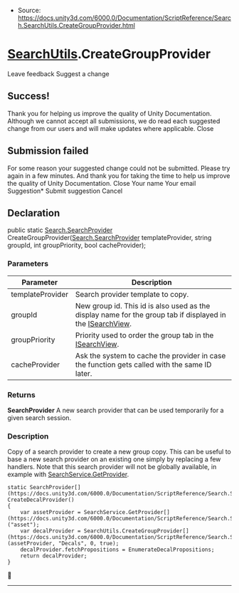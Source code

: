 * Source: https://docs.unity3d.com/6000.0/Documentation/ScriptReference/Search.SearchUtils.CreateGroupProvider.html

#  [SearchUtils](https://docs.unity3d.com/6000.0/Documentation/ScriptReference/Search.SearchUtils.html).CreateGroupProvider
Leave feedback
Suggest a change
## Success!
Thank you for helping us improve the quality of Unity Documentation. Although we cannot accept all submissions, we do read each suggested change from our users and will make updates where applicable.
Close
## Submission failed
For some reason your suggested change could not be submitted. Please <a>try again</a> in a few minutes. And thank you for taking the time to help us improve the quality of Unity Documentation.
Close
Your name Your email Suggestion* Submit suggestion
Cancel
## Declaration
public static [Search.SearchProvider](https://docs.unity3d.com/6000.0/Documentation/ScriptReference/Search.SearchProvider.html) CreateGroupProvider([Search.SearchProvider](https://docs.unity3d.com/6000.0/Documentation/ScriptReference/Search.SearchProvider.html) templateProvider, string groupId, int groupPriority, bool cacheProvider); 
### Parameters
Parameter | Description  
---|---  
templateProvider | Search provider template to copy.  
groupId | New group id. This id is also used as the display name for the group tab if displayed in the [ISearchView](https://docs.unity3d.com/6000.0/Documentation/ScriptReference/Search.ISearchView.html).  
groupPriority | Priority used to order the group tab in the [ISearchView](https://docs.unity3d.com/6000.0/Documentation/ScriptReference/Search.ISearchView.html).  
cacheProvider | Ask the system to cache the provider in case the function gets called with the same ID later.  
### Returns
**SearchProvider** A new search provider that can be used temporarily for a given search session. 
### Description
Copy of a search provider to create a new group copy.
This can be useful to base a new search provider on an existing one simply by replacing a few handlers. Note that this search provider will not be globally available, in example with [SearchService.GetProvider](https://docs.unity3d.com/6000.0/Documentation/ScriptReference/Search.SearchService.GetProvider.html).
```
static SearchProvider[](https://docs.unity3d.com/6000.0/Documentation/ScriptReference/Search.SearchProvider.html) CreateDecalProvider()
{
    var assetProvider = SearchService.GetProvider[](https://docs.unity3d.com/6000.0/Documentation/ScriptReference/Search.SearchService.GetProvider.html)("asset");
    var decalProvider = SearchUtils.CreateGroupProvider[](https://docs.unity3d.com/6000.0/Documentation/ScriptReference/Search.SearchUtils.CreateGroupProvider.html)(assetProvider, "Decals", 0, true);
    decalProvider.fetchPropositions = EnumerateDecalPropositions;
    return decalProvider;
}

```

* * *
